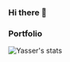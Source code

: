 ### Hi there 👋

### Portfolio
![Yasser's stats](https://github-readme-stats.vercel.app/api?username=ybardagi&show_icons=true&theme=dracula&hide=stars,issues)
<!--
**ybardagi/ybardagi** is a ✨ _special_ ✨ repository because its `README.md` (this file) appears on your GitHub profile.

Here are some ideas to get you started:

- 🔭 I’m currently working on ...
- 🌱 I’m currently learning ...
- 👯 I’m looking to collaborate on ...
- 🤔 I’m looking for help with ...
- 💬 Ask me about ...
- 📫 How to reach me: ...
- 😄 Pronouns: ...
- ⚡ Fun fact: ...
-->
